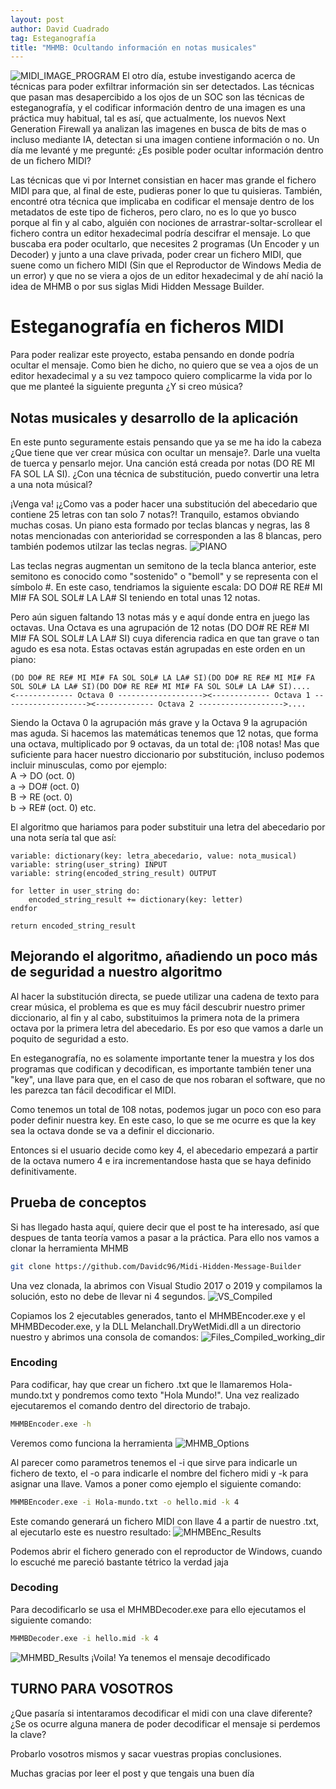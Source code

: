 ```yaml
---
layout: post
author: David Cuadrado
tag: Esteganografía
title: "MHMB: Ocultando información en notas musicales"
---
```


![MIDI_IMAGE_PROGRAM](https://davidc96.github.io/assets/images/posts/MHMB/MIDI_LOGO.svg?style=centerme)
El otro día, estube investigando acerca de técnicas para poder exfiltrar información sin ser detectados. Las técnicas que pasan mas desapercibido a los ojos de un SOC son las técnicas de esteganografía, y el codificar información dentro de una imagen es una práctica muy habitual, tal es así, que actualmente, los nuevos Next Generation Firewall ya analizan las imagenes en busca de bits de mas o incluso mediante IA, detectan si una imagen contiene información o no. Un día me levanté y me pregunté: ¿Es posible poder ocultar información dentro de un fichero MIDI?

Las técnicas que vi por Internet consistian en hacer mas grande el fichero MIDI para que, al final de este, pudieras poner lo que tu quisieras. También, encontré otra técnica que implicaba en codificar el mensaje dentro de los metadatos de este tipo de ficheros, pero claro, no es lo que yo busco porque al fin y al cabo, alguién con nociones de arrastrar-soltar-scrollear el fichero contra un editor hexadecimal podría descifrar el mensaje. Lo que buscaba era poder ocultarlo, que necesites 2 programas (Un Encoder y un Decoder) y junto a una clave privada, poder crear un fichero MIDI, que suene como un fichero MIDI (Sin que el Reproductor de Windows Media de un error) y que no se viera a ojos de un editor hexadecimal y de ahí nació la idea de
MHMB o por sus siglas Midi Hidden Message Builder.

# Esteganografía en ficheros MIDI
Para poder realizar este proyecto, estaba pensando en donde podría ocultar el mensaje. Como bien he dicho, no quiero que se vea a ojos de un editor hexadecimal y a su vez tampoco quiero complicarme la vida por lo que me planteé la siguiente pregunta ¿Y si creo música?

## Notas musicales y desarrollo de la aplicación
En este punto seguramente estais pensando que ya se me ha ido la cabeza ¿Que tiene que ver crear música con ocultar un mensaje?. Darle una vuelta de tuerca y pensarlo mejor. Una canción está creada por notas (DO RE MI FA SOL LA SI). ¿Con una técnica de substitución, puedo convertir una letra a una nota músical?

¡Venga va! ¡¿Como vas a poder hacer una substitución del abecedario que contiene 25 letras con tan solo 7 notas?! Tranquilo, estamos obviando muchas cosas. Un piano esta formado por teclas blancas y negras, las 8 notas mencionadas con anterioridad se corresponden a las 8 blancas, pero también podemos utilzar las teclas negras.
![PIANO](https://davidc96.github.io/assets/images/posts/MHMB/Piano.jpg?style=centerme)

Las teclas negras augmentan un semitono de la tecla blanca anterior, este semitono es conocido como "sostenido" o "bemoll" y se representa con el símbolo #. En este caso, tendriamos la siguiente escala: DO DO# RE RE# MI MI# FA SOL SOL# LA LA# SI teniendo en total unas 12 notas.

Pero aún siguen faltando 13 notas más y e aquí donde entra en juego las octavas.
Una Octava es una agrupación de 12 notas (DO DO# RE RE# MI MI# FA SOL SOL# LA LA# SI) cuya diferencia radica en que tan grave o tan agudo es esa nota.
Estas octavas están agrupadas en este orden en un piano:
```
(DO DO# RE RE# MI MI# FA SOL SOL# LA LA# SI)(DO DO# RE RE# MI MI# FA SOL SOL# LA LA# SI)(DO DO# RE RE# MI MI# FA SOL SOL# LA LA# SI)....
<------------- Octava 0 -------------------><------------- Octava 1 -------------------><------------- Octava 2 ------------------->....
```

Siendo la Octava 0 la agrupación más grave y la Octava 9 la agrupación mas aguda.
Si hacemos las matemáticas tenemos que 12 notas, que forma una octava, multiplicado por 9 octavas, da un total de: ¡108 notas! Mas que suficiente para hacer nuestro diccionario por substitución, incluso podemos incluir minusculas, como por ejemplo:</br>
A -> DO (oct. 0)<br/>
a -> DO# (oct. 0)<br/> 
B -> RE (oct. 0)  
b -> RE# (oct. 0) 
etc.

El algoritmo que hariamos para poder substituir una letra del abecedario por una nota sería tal que así:

```
variable: dictionary(key: letra_abecedario, value: nota_musical)
variable: string(user_string) INPUT
variable: string(encoded_string_result) OUTPUT

for letter in user_string do:
    encoded_string_result += dictionary(key: letter)
endfor

return encoded_string_result
```
## Mejorando el algoritmo, añadiendo un poco más de seguridad a nuestro algoritmo
Al hacer la substitución directa, se puede utilizar una cadena de texto para crear música, el problema es que es muy fácil descubrir nuestro primer diccionario, al fin y al cabo, substituimos la primera nota de la primera octava por la primera letra del abecedario. Es por eso que vamos a darle un poquito de seguridad a esto.

En esteganografía, no es solamente importante tener la muestra y los dos programas que codifican y decodifican, es importante también tener una "key", una llave para que, en el caso de que nos robaran el software, que no les parezca tan fácil decodificar el MIDI.

Como tenemos un total de 108 notas, podemos jugar un poco con eso para poder definir nuestra key. En este caso, lo que se me ocurre es que la key sea la octava donde se va a definir el diccionario.

Entonces si el usuario decide como key 4, el abecedario empezará a partir de la octava numero 4 e ira incrementandose hasta que se haya definido definitivamente.

## Prueba de conceptos
Si has llegado hasta aquí, quiere decir que el post te ha interesado, así que despues de tanta teoría vamos a pasar a la práctica.
Para ello nos vamos a clonar la herramienta MHMB
```sh
git clone https://github.com/Davidc96/Midi-Hidden-Message-Builder
```

Una vez clonada, la abrimos con Visual Studio 2017 o 2019 y compilamos la solución, esto no debe de llevar ni 4 segundos.
![VS_Compiled](https://davidc96.github.io/assets/images/posts/MHMB/VS2019Compiled.JPG?style=centerme)

Copiamos los 2 ejecutables generados, tanto el MHMBEncoder.exe y el MHMBDecoder.exe, y la DLL  Melanchall.DryWetMidi.dll a un directorio nuestro y abrimos una consola de comandos:
![Files_Compiled_working_dir](https://davidc96.github.io/assets/images/posts/MHMB/CMDWorkingDir.JPG?style=centerme)

### Encoding
Para codificar, hay que crear un fichero .txt que le llamaremos Hola-mundo.txt y pondremos como texto "Hola Mundo!".
Una vez realizado ejecutaremos el comando dentro del directorio de trabajo.
```sh
MHMBEncoder.exe -h
```
Veremos como funciona la herramienta
![MHMB_Options](https://davidc96.github.io/assets/images/posts/MHMB/MHMBEncoderOptions.JPG?style=centerme)

Al parecer como parametros tenemos el -i que sirve para indicarle un fichero de texto, el -o para indicarle el nombre del fichero midi y -k para asignar una llave.
Vamos a poner como ejemplo el siguiente comando:
```sh
MHMBEncoder.exe -i Hola-mundo.txt -o hello.mid -k 4
```
Este comando generará un fichero MIDI con llave 4 a partir de nuestro .txt, al ejecutarlo este es nuestro resultado:
![MHMBEnc_Results](https://davidc96.github.io/assets/images/posts/MHMB/MHMBEncResults.JPG?style=centerme)

Podemos abrir el fichero generado con el reproductor de Windows, cuando lo escuché me pareció bastante tétrico la verdad jaja

### Decoding
Para decodificarlo se usa el MHMBDecoder.exe para ello ejecutamos el siguiente comando:
```sh
MHMBDecoder.exe -i hello.mid -k 4
```
![MHMBD_Results](https://davidc96.github.io/assets/images/posts/MHMB/MHMBDecResults.JPG?style=centerme)
¡Voila! Ya tenemos el mensaje decodificado

## TURNO PARA VOSOTROS 
¿Que pasaría si intentaramos decodificar el midi con una clave diferente?
¿Se os ocurre alguna manera de poder decodificar el mensaje si perdemos la clave?

Probarlo vosotros mismos y sacar vuestras propias conclusiones.

Muchas gracias por leer el post y que tengais una buen día
